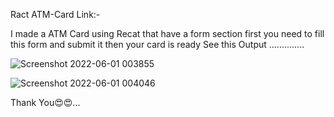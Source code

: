 Ract ATM-Card Link:-

I made a ATM Card using Recat that have a form section first you need to fill this form and submit it then your card is ready See this Output ..............

![Screenshot 2022-06-01 003855](https://user-images.githubusercontent.com/99734340/171266525-6331426c-9b4e-4468-b98c-a9b8e1f6c38d.png)


![Screenshot 2022-06-01 004046](https://user-images.githubusercontent.com/99734340/171266580-0bb09d03-d1ef-4f8c-a387-1e4c09cad1b7.png)


Thank You😍😍...
